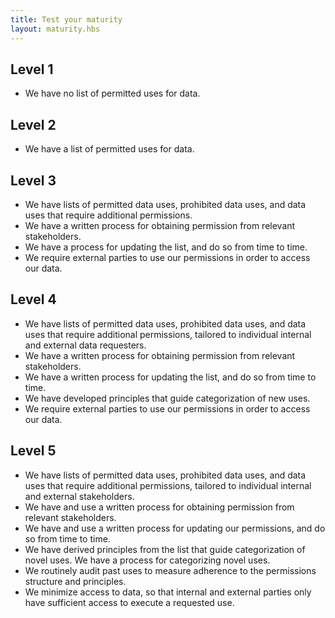 ```yaml
---
title: Test your maturity
layout: maturity.hbs
---
```


## Level 1
* We have no list of permitted uses for data.

## Level 2
* We have a list of permitted uses for data.

## Level 3
* We have lists of permitted data uses, prohibited data uses, and data uses that require additional permissions.
* We have a written process for obtaining permission from relevant stakeholders.
* We have a process for updating the list, and do so from time to time.
* We require external parties to use our permissions in order to access our data.

## Level 4
* We have lists of permitted data uses, prohibited data uses, and data uses that require additional permissions, tailored to individual internal and external data requesters.
* We have a written process for obtaining permission from relevant stakeholders.
* We have a written process for updating the list, and do so from time to time.
* We have developed principles that guide categorization of new uses.
* We require external parties to use our permissions in order to access our data.

## Level 5
* We have lists of permitted data uses, prohibited data uses, and data uses that require additional permissions, tailored to individual internal and external stakeholders.
* We have and use a written process for obtaining permission from relevant stakeholders. 
* We have and use a written process for updating our permissions, and do so from time to time.
* We have derived principles from the list that guide categorization of novel uses. We have a process for categorizing novel uses.
* We routinely audit past uses to measure adherence to the permissions structure and principles.
* We minimize access to data, so that internal and external parties only have sufficient access to execute a requested use.
